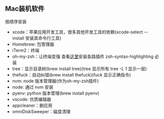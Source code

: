 ## Mac装机软件
按顺序安装
- xcode：苹果应用开发工具，很多其他开发工具的依赖(xcode-select --install 安装其命令行工具)
- Homebrew: 包管理器
- iTerm2：终端
- oh-my-zsh：让终端变强 查看[这里](./oh-my-zsh.md)安装各路插件 zsh-syntax-highlighting 必装
- tree：显示目录树(brew install tree)(tree 显示所有 tree -L 1 显示一层)
- thefuck：自动纠错(brew install thefuck)(fuck 显示正确指令)
- nvm: node 版本管理器(作为oh-my-zsh插件)
- node: 通过 nvm 安装
- pyenv: python 版本管理(brew install pyenv)
- vscode: 优质编辑器
- appcleaner：删应用
- omniDiskSweeper：磁盘清理
